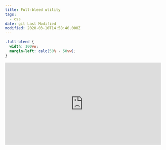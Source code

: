 ```yaml
---
title: Full-bleed utility
tags:
  - css
date: git Last Modified
modified: 2020-03-10T14:58:40.000Z
---
```


```css
.full-bleed {
  width: 100vw;
  margin-left: calc(50% - 50vw);
}
```

<iframe
  height="265"
  style="width: 100%;"
  scrolling="no"
  title="Piccalilli Demo - Full Bleed Utility"
  src="https://codepen.io/andybelldesign/embed/vYOJjNw?height=265&theme-id=light&default-tab=result"
  frameborder="no"
  allowtransparency="true"
  allowfullscreen="true"
>
  See the Pen{' '}
  <a href="https://codepen.io/andybelldesign/pen/vYOJjNw">
    Piccalilli Demo - Full Bleed Utility
  </a>{' '}
  by Andy Bell (<a href="https://codepen.io/andybelldesign">@andybelldesign</a>)
  on <a href="https://codepen.io">CodePen</a>.
</iframe>
